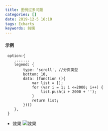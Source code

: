 ```yaml
---
title: 图例过多问题
categories: []
date: 2019-12-5 16:10
tags: Echarts
keywords: 前端 
---
```


#### 示例
```
 option:{
    .......
    legend: {
        type: 'scroll', //分页类型
        bottom: 10,
        data: (function (){
            var list = [];
            for (var i = 1; i <=2000; i++) {
                list.push(i + 2000 + '');
            }
            return list;
        })()
    },
 }
```
* 效果
![效果](https://img-blog.csdnimg.cn/20190123180034615.jpg "最终效果")